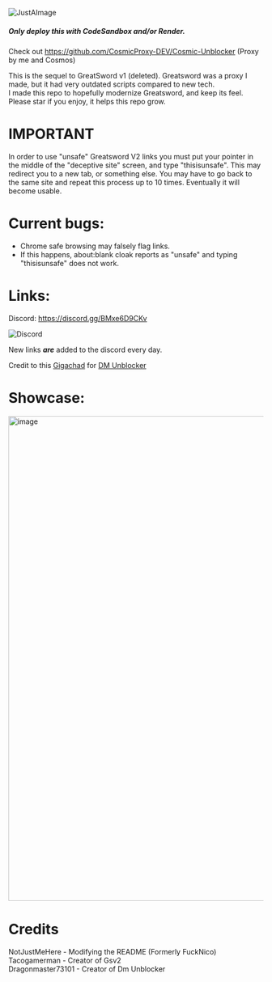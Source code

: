 

![JustAImage](https://user-images.githubusercontent.com/119009502/233846585-d725d79c-6e1a-4b29-b2be-3f247ed6d9e5.png)

##### Only deploy this with CodeSandbox and/or Render.

Check out https://github.com/CosmicProxy-DEV/Cosmic-Unblocker (Proxy by me and Cosmos)

This is the sequel to GreatSword v1 (deleted). Greatsword was a proxy I made, but it had very outdated scripts compared to new tech. 
<br>
I made this repo to hopefully modernize Greatsword, and keep its feel.
<br>
Please star if you enjoy, it helps this repo grow.

# IMPORTANT
In order to use "unsafe" Greatsword V2 links you must put your pointer in the middle of the "deceptive site" screen, and type "thisisunsafe". This may redirect you to a new tab, or something else. You may have to go back to the same site and repeat this process up to 10 times. Eventually it will become usable.

# Current bugs:
* Chrome safe browsing may falsely flag links.
* If this happens, about:blank cloak reports as "unsafe" and typing "thisisunsafe" does not work.
# Links:
Discord: https://discord.gg/BMxe6D9CKv


![Discord](http://invidget.switchblade.xyz/BMxe6D9CKv)


New links ***are*** added to the discord every day.

Credit to this [Gigachad](https://github.com/dragon731012/) for [DM Unblocker](https://github.com/dragon731012/DM-unbl0cker-corrosion/)

# Showcase:

<img width="959" alt="image" src="https://user-images.githubusercontent.com/119009502/236574677-7cd9292b-9110-4375-9c80-6d62dab9c349.png">

# Credits
NotJustMeHere - Modifying the README (Formerly FuckNico)
<br>
Tacogamerman - Creator of Gsv2
<br>
Dragonmaster73101 - Creator of Dm Unblocker













